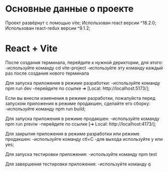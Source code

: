 # Основные данные о проекте
Проект развёрнут с помощью vite;
Использован react версии ^18.2.0;
Использован react-redux версии ^9.1.2;

# React + Vite
После создания терминала, перейдите к нужной дериктории, для этого:
  -используйте команду cd vite-project
  -используйте эту команду каждый раз после создания нового терминала

Для запуска приложения в режиме разработки:
  -используйте команду npm run dev
  -перейдите  по ссылке ➜  [Local:   http://localhost:5173/];

  Если вы внесли изменения в режиме разработки, пожалуйста перед запуском приложения в режиме продакшен, сделайте его сборку:
    -используйте команду npm run build;

  Для запуска приложения в режиме продакшен:
  -используйте команду npm run previw
  -перейдите  по ссылке [➜  Local:   http://localhost:4173/];

Для закрытия приложения в режиме разработки или режиме продакшен:
  -используйте команду ctl+C
  -для выхода используйте y или yes;

 Для запуска тестировки приложения:
  -используйте команду npm test
  
 Для завершения тестировки приложения:
 -используйте команду q